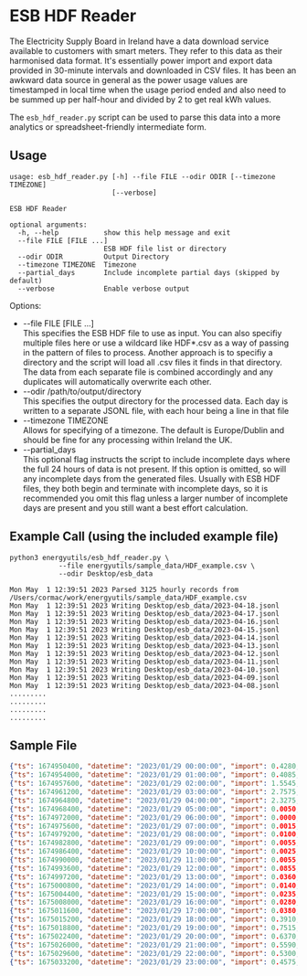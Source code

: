 # ESB HDF Reader

The Electricity Supply Board in Ireland have a data download service available to customers with smart meters. They refer to this data as their harmonised data format. It's essentially power import and export data provided in 30-minute intervals and downloaded in CSV files. It has been an awkward data source in general as the power usage values are timestamped in local time when the usage period ended and also need to be summed up per half-hour and divided by 2 to get real kWh values.

The ```esb_hdf_reader.py``` script can be used to parse this data into a more analytics or spreadsheet-friendly intermediate form. 

## Usage
```
usage: esb_hdf_reader.py [-h] --file FILE --odir ODIR [--timezone TIMEZONE]
                         [--verbose]

ESB HDF Reader

optional arguments:
  -h, --help           show this help message and exit
  --file FILE [FILE ...]
                       ESB HDF file list or directory
  --odir ODIR          Output Directory
  --timezone TIMEZONE  Timezone
  --partial_days       Include incomplete partial days (skipped by default)
  --verbose            Enable verbose output
```

Options:
* --file FILE [FILE ...]  
This specifies the ESB HDF file to use as input. You can also specifiy multiple files here or use a wildcard like HDF*.csv as a way of passing in the pattern of files to process. Another approach is to specifiy a directory and the script will load all .csv files it finds in that directory. The data from each separate file is combined accordingly and any duplicates will automatically overwrite each other. 
* --odir /path/to/output/directory  
This specifies the output directory for the processed data. Each day is written to a separate JSONL file, with each hour being a line in that file
* --timezone TIMEZONE  
Allows for specifying of a timezone. The default is Europe/Dublin and should be fine for any processing within Ireland the UK. 
* --partial_days  
This optional flag instructs the script to include incomplete days where the full 24 hours of data is not present. If this option is omitted, so will any incomplete days from the generated files. Usually with ESB HDF files, they both begin and terminate with incomplete days, so it is recommended you omit this flag unless a larger number of incomplete days are present and you still want a best effort calculation.

## Example Call (using the included example file)
```
python3 energyutils/esb_hdf_reader.py \
            --file energyutils/sample_data/HDF_example.csv \
            --odir Desktop/esb_data

Mon May  1 12:39:51 2023 Parsed 3125 hourly records from /Users/cormac/work/energyutils/sample_data/HDF_example.csv
Mon May  1 12:39:51 2023 Writing Desktop/esb_data/2023-04-18.jsonl
Mon May  1 12:39:51 2023 Writing Desktop/esb_data/2023-04-17.jsonl
Mon May  1 12:39:51 2023 Writing Desktop/esb_data/2023-04-16.jsonl
Mon May  1 12:39:51 2023 Writing Desktop/esb_data/2023-04-15.jsonl
Mon May  1 12:39:51 2023 Writing Desktop/esb_data/2023-04-14.jsonl
Mon May  1 12:39:51 2023 Writing Desktop/esb_data/2023-04-13.jsonl
Mon May  1 12:39:51 2023 Writing Desktop/esb_data/2023-04-12.jsonl
Mon May  1 12:39:51 2023 Writing Desktop/esb_data/2023-04-11.jsonl
Mon May  1 12:39:51 2023 Writing Desktop/esb_data/2023-04-10.jsonl
Mon May  1 12:39:51 2023 Writing Desktop/esb_data/2023-04-09.jsonl
Mon May  1 12:39:51 2023 Writing Desktop/esb_data/2023-04-08.jsonl
.........
.........
.........
.........

```

## Sample File
```json
{"ts": 1674950400, "datetime": "2023/01/29 00:00:00", "import": 0.4280, "export": 0.0000, "hour": 0, "day": "2023-01-29", "month": "2023-01", "year": "2023", "weekday": "7 Sun", "week": "2023-04"}
{"ts": 1674954000, "datetime": "2023/01/29 01:00:00", "import": 0.4085, "export": 0.0000, "hour": 1, "day": "2023-01-29", "month": "2023-01", "year": "2023", "weekday": "7 Sun", "week": "2023-04"}
{"ts": 1674957600, "datetime": "2023/01/29 02:00:00", "import": 1.5545, "export": 0.0000, "hour": 2, "day": "2023-01-29", "month": "2023-01", "year": "2023", "weekday": "7 Sun", "week": "2023-04"}
{"ts": 1674961200, "datetime": "2023/01/29 03:00:00", "import": 2.7575, "export": 0.0000, "hour": 3, "day": "2023-01-29", "month": "2023-01", "year": "2023", "weekday": "7 Sun", "week": "2023-04"}
{"ts": 1674964800, "datetime": "2023/01/29 04:00:00", "import": 2.3275, "export": 0.0000, "hour": 4, "day": "2023-01-29", "month": "2023-01", "year": "2023", "weekday": "7 Sun", "week": "2023-04"}
{"ts": 1674968400, "datetime": "2023/01/29 05:00:00", "import": 0.0050, "export": 0.0000, "hour": 5, "day": "2023-01-29", "month": "2023-01", "year": "2023", "weekday": "7 Sun", "week": "2023-04"}
{"ts": 1674972000, "datetime": "2023/01/29 06:00:00", "import": 0.0000, "export": 0.0005, "hour": 6, "day": "2023-01-29", "month": "2023-01", "year": "2023", "weekday": "7 Sun", "week": "2023-04"}
{"ts": 1674975600, "datetime": "2023/01/29 07:00:00", "import": 0.0015, "export": 0.0010, "hour": 7, "day": "2023-01-29", "month": "2023-01", "year": "2023", "weekday": "7 Sun", "week": "2023-04"}
{"ts": 1674979200, "datetime": "2023/01/29 08:00:00", "import": 0.0100, "export": 0.0005, "hour": 8, "day": "2023-01-29", "month": "2023-01", "year": "2023", "weekday": "7 Sun", "week": "2023-04"}
{"ts": 1674982800, "datetime": "2023/01/29 09:00:00", "import": 0.0055, "export": 0.0035, "hour": 9, "day": "2023-01-29", "month": "2023-01", "year": "2023", "weekday": "7 Sun", "week": "2023-04"}
{"ts": 1674986400, "datetime": "2023/01/29 10:00:00", "import": 0.0025, "export": 0.0015, "hour": 10, "day": "2023-01-29", "month": "2023-01", "year": "2023", "weekday": "7 Sun", "week": "2023-04"}
{"ts": 1674990000, "datetime": "2023/01/29 11:00:00", "import": 0.0055, "export": 0.0060, "hour": 11, "day": "2023-01-29", "month": "2023-01", "year": "2023", "weekday": "7 Sun", "week": "2023-04"}
{"ts": 1674993600, "datetime": "2023/01/29 12:00:00", "import": 0.0855, "export": 0.0345, "hour": 12, "day": "2023-01-29", "month": "2023-01", "year": "2023", "weekday": "7 Sun", "week": "2023-04"}
{"ts": 1674997200, "datetime": "2023/01/29 13:00:00", "import": 0.0360, "export": 0.0290, "hour": 13, "day": "2023-01-29", "month": "2023-01", "year": "2023", "weekday": "7 Sun", "week": "2023-04"}
{"ts": 1675000800, "datetime": "2023/01/29 14:00:00", "import": 0.0140, "export": 0.0100, "hour": 14, "day": "2023-01-29", "month": "2023-01", "year": "2023", "weekday": "7 Sun", "week": "2023-04"}
{"ts": 1675004400, "datetime": "2023/01/29 15:00:00", "import": 0.0235, "export": 0.0080, "hour": 15, "day": "2023-01-29", "month": "2023-01", "year": "2023", "weekday": "7 Sun", "week": "2023-04"}
{"ts": 1675008000, "datetime": "2023/01/29 16:00:00", "import": 0.0280, "export": 0.0175, "hour": 16, "day": "2023-01-29", "month": "2023-01", "year": "2023", "weekday": "7 Sun", "week": "2023-04"}
{"ts": 1675011600, "datetime": "2023/01/29 17:00:00", "import": 0.0380, "export": 0.0045, "hour": 17, "day": "2023-01-29", "month": "2023-01", "year": "2023", "weekday": "7 Sun", "week": "2023-04"}
{"ts": 1675015200, "datetime": "2023/01/29 18:00:00", "import": 0.3910, "export": 0.0505, "hour": 18, "day": "2023-01-29", "month": "2023-01", "year": "2023", "weekday": "7 Sun", "week": "2023-04"}
{"ts": 1675018800, "datetime": "2023/01/29 19:00:00", "import": 0.7515, "export": 0.0000, "hour": 19, "day": "2023-01-29", "month": "2023-01", "year": "2023", "weekday": "7 Sun", "week": "2023-04"}
{"ts": 1675022400, "datetime": "2023/01/29 20:00:00", "import": 0.6370, "export": 0.0000, "hour": 20, "day": "2023-01-29", "month": "2023-01", "year": "2023", "weekday": "7 Sun", "week": "2023-04"}
{"ts": 1675026000, "datetime": "2023/01/29 21:00:00", "import": 0.5590, "export": 0.0000, "hour": 21, "day": "2023-01-29", "month": "2023-01", "year": "2023", "weekday": "7 Sun", "week": "2023-04"}
{"ts": 1675029600, "datetime": "2023/01/29 22:00:00", "import": 0.5300, "export": 0.0000, "hour": 22, "day": "2023-01-29", "month": "2023-01", "year": "2023", "weekday": "7 Sun", "week": "2023-04"}
{"ts": 1675033200, "datetime": "2023/01/29 23:00:00", "import": 0.4575, "export": 0.0000, "hour": 23, "day": "2023-01-29", "month": "2023-01", "year": "2023", "weekday": "7 Sun", "week": "2023-04"}
```

